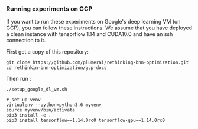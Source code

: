 ### Running experiments on GCP

If you want to run these experiments on Google's deep learning VM (on GCP),
you can follow these instructions. We assume that you have deployed a clean instance with tensorflow 1.14 and
CUDA10.0 and have an ssh connection to it.

First get a copy of this repository:

```
git clone https://github.com/plumerai/rethinking-bnn-optimization.git
cd rethinkin-bnn-optimization/gcp-docs
```

Then run :

```
./setup_google_dl_vm.sh
```

```
# set up venv
virtualenv --python=python3.6 myvenv
source myvenv/bin/activate
pip3 install -e .
pip3 install tensorflow==1.14.0rc0 tensorflow-gpu==1.14.0rc0
```
